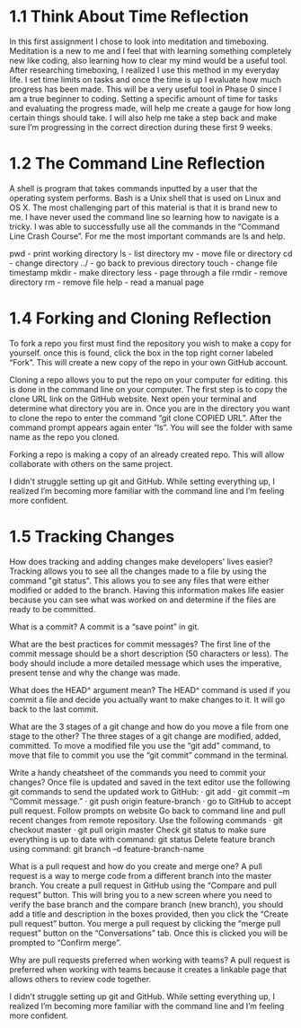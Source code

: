 # 1.1 Think About Time Reflection
In this first assignment I chose to look into meditation and timeboxing. Meditation is a new to me and I feel that with learning something completely new like coding, also learning how to clear my mind would be a useful tool. After researching timeboxing, I realized I use this method in my everyday life. I set time limits on tasks and once the time is up I evaluate how much progress has been made. This will be a very useful tool in Phase 0 since I am a true beginner to coding. Setting a specific amount of time for tasks and evaluating the progress made, will help me create a gauge for how long certain things should take. I will also help me take a step back and make sure I’m progressing in the correct direction during these first 9 weeks.

# 1.2 The Command Line Reflection
A shell is program that takes commands inputted by a user that the operating system performs. Bash is a Unix shell that is used on Linux and OS X.  The most challenging part of this material is that it is brand new to me. I have never used the command line so learning how to navigate is a tricky. I was able to successfully use all the commands in the “Command Line Crash Course”.  For me the most important commands are ls and help.

pwd - print working directory
ls - list directory
mv - move file or directory
cd - change directory
../ - go back to previous directory
touch - change file timestamp
mkdir - make directory
less - page through a file
rmdir - remove directory
rm - remove file
help - read a manual page

# 1.4 Forking and Cloning Reflection
To fork a repo you first must find the repository you wish to make a copy for yourself. once this is found, click the box in the top right corner labeled “Fork”. This will create a new copy of the repo in your own GitHub account.

Cloning a repo allows you to put the repo on your computer for editing. this is done in the command line on your computer. The first step is to copy the clone URL link on the GitHub website. Next open your terminal and determine what directory you are in. Once you are in the directory you want to clone the repo to enter the command “git clone COPIED URL”. After the command prompt appears again enter “ls”. You will see the folder with same name as the repo you cloned.

Forking a repo is making a copy of an already created repo. This will allow collaborate with others on the same project.

I didn't struggle setting up git and GitHub. While setting everything up, I realized I’m becoming more familiar with the command line and I’m feeling more confident.

# 1.5 Tracking Changes
How does tracking and adding changes make developers' lives easier?
 Tracking allows you to see all the changes made to a file by using the command "git status". This allows you to see any files that were either modified or added to the branch. Having this information makes life easier because you can see what was worked on and determine if the files are ready to be committed. 

What is a commit?
 A commit is a “save point” in git.

What are the best practices for commit messages?
 The first line of the commit message should be a short description (50 characters or less).
 The body should include a more detailed message which uses the imperative, present tense and why the change was made.

What does the HEAD^ argument mean?
 The HEAD^ command is used if you commit a file and decide you actually want to make changes to it. It will go back to the last commit.

What are the 3 stages of a git change and how do you move a file from one stage to the other?
 The three stages of a git change are modified, added, committed. To move a modified file you use the “git add” command, to move that file to commit you use the “git commit” command in the terminal. 

Write a handy cheatsheet of the commands you need to commit your changes?
  Once file is updated and saved in the text editor use the following git commands to send the updated work to GitHub:
·      git add
·      git commit –m “Commit message.”
·      git push origin feature-branch
·      go to GitHub to accept pull request. Follow prompts on website
Go back to command line and pull recent changes from remote repository. Use the following commands
·      git checkout master
·      git pull origin master
Check git status to make sure everything is up to date with command: git status
Delete feature branch using command: git branch –d feature-branch-name 

What is a pull request and how do you create and merge one?
  A pull request is a way to merge code from a different branch into the master branch. You create a pull request in GitHub using the “Compare and pull request” button. This will bring you to a new screen where you need to verify the base branch and the compare branch (new branch), you should add a title and description in the boxes provided, then you click the “Create pull request” button. You merge a pull request by clicking the “merge pull request” button on the “Conversations” tab. Once this is clicked you will be prompted to “Confirm merge”.

Why are pull requests preferred when working with teams?
  A pull request is preferred when working with teams because it creates a linkable page that allows others to review code together.

I didn't struggle setting up git and GitHub. While setting everything up, I realized I’m becoming more familiar with the command line and I’m feeling more confident.

